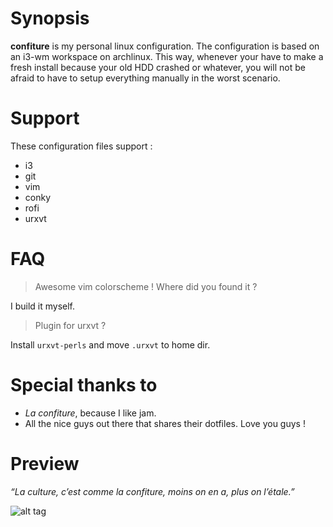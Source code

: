 # Synopsis

**confiture** is my personal linux configuration. The configuration is based on an i3-wm workspace on archlinux.
This way, whenever your have to make a fresh install because your old HDD crashed or whatever, you will not be afraid to have to setup everything manually in the worst scenario.

# Support

These configuration files support :

* i3
* git
* vim
* conky
* rofi
* urxvt

# FAQ

> Awesome vim colorscheme ! Where did you found it ?

I build it myself.

> Plugin for urxvt ?

Install `urxvt-perls` and move `.urxvt` to home dir.


# Special thanks to

* *La confiture*, because I like jam.
* All the nice guys out there that shares their dotfiles. Love you guys !

# Preview

*“La culture, c’est comme la confiture, moins on en a, plus on l’étale.”*

![alt tag](https://pool.sybiload.com/git/confiture/confiture_1.jpg)
